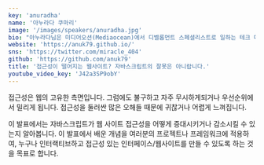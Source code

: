 ```yaml
---
key: 'anuradha'
name: '아누라다 쿠마리'
image: '/images/speakers/anuradha.jpg'
bio: "아누라다님은 미디어오션(Mediaocean)에서 디벨롭먼트 스페셜리스트로 일하는 테크 마니아입니다. 아누라다님의 열정은 새로운 기술로 실험하는 것과, 글과 발표를 통해 기술에 관한 지식과 경험을 공유하는 것입니다. '기술'이란 매개로 '포용'이라는 사회 공동 목표를 달성할 수 있도록 인식을 확산하고 커뮤니티에 힘을 실어주기 위해 노력합니다."
website: 'https://anuk79.github.io/'
sns: 'https://twitter.com/miracle_404'
github: 'https://github.com/anuk79'
title: '접근성이 떨어지는 웹사이트? 자바스크립트의 잘못은 아니랍니다.'
youtube_video_key: 'J42a3SP9obY'
---
```


접근성은 웹의 고유한 측면입니다. 그럼에도 불구하고 자주 무시하게되거나 우선순위에서 밀리게 됩니다. 접근성을 둘러싼 많은 오해들 때문에 귀찮거나 어렵게 느껴집니다.

이 발표에서는 자바스크립트가 웹 사이트 접근성을 어떻게 증대시키거나 감소시킬 수 있는지 알아봅니다. 이 발표에서 배운 개념을 여러분의 프로젝트나 프레임워크에 적용하여, 누구나 인터랙티브하고 접근성 있는 인터페이스/웹사이트를 만들 수 있도록 하는 것을 목표로 합니다.
